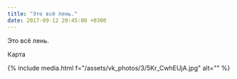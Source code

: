 ```yaml
---
title: "Это всё лень."
date: 2017-09-12 20:45:00 +0300
---
```


Это всё лень.

Карта

{% include media.html f="/assets/vk_photos/3/5Kr_CwhEUjA.jpg" alt="" %}
